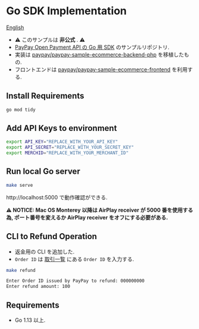 # Go SDK Implementation

[English](./README.md)

- ⚠️ このサンプルは **非公式** . ⚠️
- [PayPay Open Payment API の Go 用 SDK](https://github.com/mythrnr/paypayopa-sdk-go) のサンプルリポジトリ.
- 実装は [paypay/paypay-sample-ecommerce-backend-php](https://github.com/paypay/paypay-sample-ecommerce-backend-php) を移植したもの.
- フロントエンドは [paypay/paypay-sample-ecommerce-frontend](https://github.com/paypay/paypay-sample-ecommerce-frontend) を利用する.

## Install Requirements

```bash
go mod tidy
```

## Add API Keys to environment

```bash
export API_KEY="REPLACE_WITH_YOUR_API_KEY"
export API_SECRET="REPLACE_WITH_YOUR_SECRET_KEY" 
export MERCHID="REPLACE_WITH_YOUR_MERCHANT_ID"
```

## Run local Go server

```bash
make serve
```

http://localhost:5000 で動作確認ができる.

__⚠️ NOTICE: Mac OS Monterey 以降は AirPlay receiver が 5000 番を使用する為,
ポート番号を変えるか AirPlay receiver をオフにする必要がある.__

## CLI to Refund Operation

- 返金用の CLI を追加した.
- `Order ID` は [取引一覧](https://developer.paypay.ne.jp/dashboard/transactions) にある `Order ID` を入力する.

```bash
make refund

Enter Order ID issued by PayPay to refund: 000000000
Enter refund amount: 100
```

## Requirements

- Go 1.13 以上.
